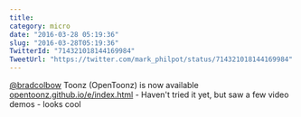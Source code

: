 ```yaml
---
title: 
category: micro
date: "2016-03-28 05:19:36"
slug: "2016-03-28T05:19:36"
TwitterId: "714321018144169984"
TweetUrl: "https://twitter.com/mark_philpot/status/714321018144169984"
---
```


[@bradcolbow](https://twitter.com/bradcolbow) Toonz (OpenToonz) is now available
[opentoonz.github.io/e/index.html](https://opentoonz.github.io/e/index.html) -
Haven't tried it yet, but saw a few video demos - looks cool
